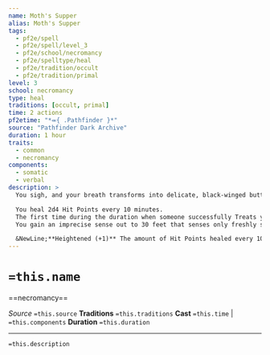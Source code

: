 ```yaml
---
name: Moth's Supper
alias: Moth's Supper
tags:
  - pf2e/spell
  - pf2e/spell/level_3
  - pf2e/school/necromancy
  - pf2e/spelltype/heal
  - pf2e/tradition/occult
  - pf2e/tradition/primal
level: 3
school: necromancy
type: heal
traditions: [occult, primal]
time: 2 actions
pf2etime: "*⬺{ .Pathfinder }*"
source: "Pathfinder Dark Archive"
duration: 1 hour
traits:
  - common
  - necromancy
components:
  - somatic
  - verbal
description: >
  You sigh, and your breath transforms into delicate, black‑winged butterflies and huge death's-head hawkmoths. They flutter about you briefly, and then range forth in search of sustenance- fresh-spilled blood, by preference, but rotting corpses, flowering plants, or even left-behind food will do in a pinch. They then return, perching on your hair or shoulders and whispering their secrets into your ears. This has three effects.

  You heal 2d4 Hit Points every 10 minutes.
  The first time during the duration when someone successfully Treats your Wounds, you regain an additional 4d4 Hit Points.
  You gain an imprecise sense out to 30 feet that senses only freshly spilled blood and rotten flesh.

  &NewLine;**Heightened (+1)** The amount of Hit Points healed every 10 minutes increases by 1d4 and the amount of Hit Points regained from the first Treat Wounds increases by 2d4{2d4}.
---
```

# `=this.name`
==necromancy==

*Source* `=this.source`
**Traditions** `=this.traditions`
**Cast** `=this.time` | `=this.components`
**Duration** `=this.duration`

***
`=this.description`